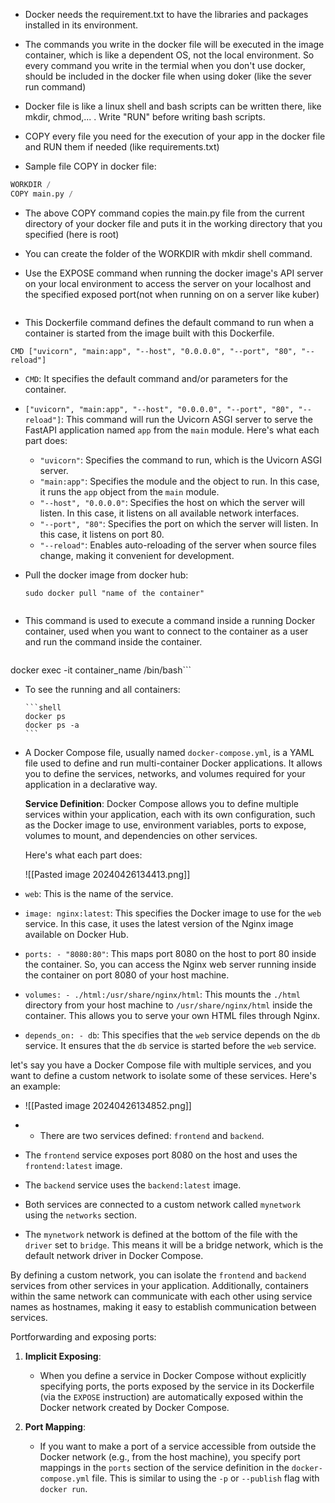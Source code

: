 - Docker needs the requirement.txt to have the libraries and packages installed in its environment.

- The commands you write in the docker file will be executed in the image container, which is like a dependent OS, not the local environment.
  So every command you write in the termial when you don't use docker, should be included in the docker file when using doker (like the sever run command)

- Docker file is like a linux shell and bash scripts can be written there, like mkdir, chmod,... . Write "RUN" before writing bash scripts.

- COPY every file you need for the execution of your app in the docker file and RUN them if needed (like requirements.txt)
  
- Sample file COPY in docker file:
  
```python
WORKDIR /  
COPY main.py / 
```

- The above COPY command copies the main.py file from the current directory of your docker file and puts it in the working directory that you specified (here is root)
- You can create the folder of the WORKDIR with mkdir shell command.


- Use the EXPOSE command when running the docker image's API server on your local environment to access the server on your localhost and the specified exposed port(not when running on on a server like kuber)
```
```
- This Dockerfile command defines the default command to run when a container is started from the image built with this Dockerfile.

```shell
CMD ["uvicorn", "main:app", "--host", "0.0.0.0", "--port", "80", "--reload"]
```

- `CMD`: It specifies the default command and/or parameters for the container.
- `["uvicorn", "main:app", "--host", "0.0.0.0", "--port", "80", "--reload"]`: This command will run the Uvicorn ASGI server to serve the FastAPI application named `app` from the `main` module. Here's what each part does:
    - `"uvicorn"`: Specifies the command to run, which is the Uvicorn ASGI server.
    - `"main:app"`: Specifies the module and the object to run. In this case, it runs the `app` object from the `main` module.
    - `"--host", "0.0.0.0"`: Specifies the host on which the server will listen. In this case, it listens on all available network interfaces.
    - `"--port", "80"`: Specifies the port on which the server will listen. In this case, it listens on port 80.
    - `"--reload"`: Enables auto-reloading of the server when source files change, making it convenient for development.

- Pull the docker image from docker hub:
  
  ```shell
  sudo docker pull "name of the container"
  ```
```
```
- This command is used to execute a command inside a running Docker container, used when you want to connect to the container as a user and run the command inside the container.
  
  ```shell
docker exec -it container_name /bin/bash```

- To see the running and all containers:
  
	  ```shell
	  docker ps
	  docker ps -a
	  ```

- A Docker Compose file, usually named `docker-compose.yml`, is a YAML file used to define and run multi-container Docker applications. It allows you to define the services, networks, and volumes required for your application in a declarative way.
  
  **Service Definition**: Docker Compose allows you to define multiple services within your application, each with its own configuration, such as the Docker image to use, environment variables, ports to expose, volumes to mount, and dependencies on other services.
  
  Here's what each part does:

  ![[Pasted image 20240426134413.png]]

- `web`: This is the name of the service.
- `image: nginx:latest`: This specifies the Docker image to use for the `web` service. In this case, it uses the latest version of the Nginx image available on Docker Hub.
- `ports: - "8080:80"`: This maps port 8080 on the host to port 80 inside the container. So, you can access the Nginx web server running inside the container on port 8080 of your host machine.
- `volumes: - ./html:/usr/share/nginx/html`: This mounts the `./html` directory from your host machine to `/usr/share/nginx/html` inside the container. This allows you to serve your own HTML files through Nginx.
- `depends_on: - db`: This specifies that the `web` service depends on the `db` service. It ensures that the `db` service is started before the `web` service.


let's say you have a Docker Compose file with multiple services, and you want to define a custom network to isolate some of these services. Here's an example:

- ![[Pasted image 20240426134852.png]]


- - There are two services defined: `frontend` and `backend`.
- The `frontend` service exposes port 8080 on the host and uses the `frontend:latest` image.
- The `backend` service uses the `backend:latest` image.
- Both services are connected to a custom network called `mynetwork` using the `networks` section.
- The `mynetwork` network is defined at the bottom of the file with the `driver` set to `bridge`. This means it will be a bridge network, which is the default network driver in Docker Compose.

By defining a custom network, you can isolate the `frontend` and `backend` services from other services in your application. Additionally, containers within the same network can communicate with each other using service names as hostnames, making it easy to establish communication between services.


Portforwarding and exposing ports:

1. **Implicit Exposing**:
    
    - When you define a service in Docker Compose without explicitly specifying ports, the ports exposed by the service in its Dockerfile (via the `EXPOSE` instruction) are automatically exposed within the Docker network created by Docker Compose.
2. **Port Mapping**:
    
    - If you want to make a port of a service accessible from outside the Docker network (e.g., from the host machine), you specify port mappings in the `ports` section of the service definition in the `docker-compose.yml` file. This is similar to using the `-p` or `--publish` flag with `docker run`.